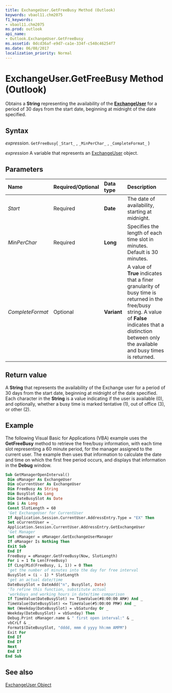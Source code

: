 ```yaml
---
title: ExchangeUser.GetFreeBusy Method (Outlook)
keywords: vbaol11.chm2075
f1_keywords:
- vbaol11.chm2075
ms.prod: outlook
api_name:
- Outlook.ExchangeUser.GetFreeBusy
ms.assetid: 0dcd36af-e9d7-ca1e-334f-c540c46254f7
ms.date: 06/08/2017
localization_priority: Normal
---
```



# ExchangeUser.GetFreeBusy Method (Outlook)

Obtains a  **String** representing the availability of the **[ExchangeUser](Outlook.ExchangeUser.md)** for a period of 30 days from the start date, beginning at midnight of the date specified.


## Syntax

_expression_. `GetFreeBusy`( `_Start_` , `_MinPerChar_` , `_CompleteFormat_` )

_expression_ A variable that represents an [ExchangeUser](./Outlook.ExchangeUser.md) object.


## Parameters



|Name|Required/Optional|Data type|Description|
|:-----|:-----|:-----|:-----|
| _Start_|Required| **Date**|The date of availability, starting at midnight.|
| _MinPerChar_|Required| **Long**|Specifies the length of each time slot in minutes. Default is 30 minutes.|
| _CompleteFormat_|Optional| **Variant**|A value of  **True** indicates that a finer granularity of busy time is returned in the free/busy string. A value of **False** indicates that a distinction between only the available and busy times is returned.|

## Return value

A  **String** that represents the availability of the Exchange user for a period of 30 days from the start date, beginning at midnight of the date specified. Each character in the **String** is a value indicating if the user is available (0), and optionally, whether a busy time is marked tentative (1), out of office (3), or other (2).


## Example

The following Visual Basic for Applications (VBA) example uses the  **GetFreeBusy** method to retrieve the free/busy information, with each time slot representing a 60 minute period, for the manager assigned to the current user. The example then uses that information to calculate the date and time on which the first free period occurs, and displays that information in the **Debug** window.


```vb
Sub GetManagerOpenInterval() 
 Dim oManager As ExchangeUser 
 Dim oCurrentUser As ExchangeUser 
 Dim FreeBusy As String 
 Dim BusySlot As Long 
 Dim DateBusySlot As Date 
 Dim i As Long 
 Const SlotLength = 60 
 'Get ExchangeUser for CurrentUser 
 If Application.Session.CurrentUser.AddressEntry.Type = "EX" Then 
 Set oCurrentUser = _ 
 Application.Session.CurrentUser.AddressEntry.GetExchangeUser 
 'Get Manager 
 Set oManager = oManager.GetExchangeUserManager 
 If oManager Is Nothing Then 
 Exit Sub 
 End If 
 FreeBusy = oManager.GetFreeBusy(Now, SlotLength) 
 For i = 1 To Len(FreeBusy) 
 If CLng(Mid(FreeBusy, i, 1)) = 0 Then 
 'get the number of minutes into the day for free interval 
 BusySlot = (i - 1) * SlotLength 
 'get an actual date/time 
 DateBusySlot = DateAdd("n", BusySlot, Date) 
 'To refine this function, substitute actual 
 'workdays and working hours in date/time comparison 
 If TimeValue(DateBusySlot) >= TimeValue(#8:00:00 AM#) And _ 
 TimeValue(DateBusySlot) <= TimeValue(#5:00:00 PM#) And _ 
 Not (Weekday(DateBusySlot) = vbSaturday Or _ 
 Weekday(DateBusySlot) = vbSunday) Then 
 Debug.Print oManager.name & " first open interval:" & _ 
 vbCrLf & _ 
 Format$(DateBusySlot, "dddd, mmm d yyyy hh:mm AMPM") 
 Exit For 
 End If 
 End If 
 Next 
 End If 
End Sub
```


## See also


[ExchangeUser Object](Outlook.ExchangeUser.md)

